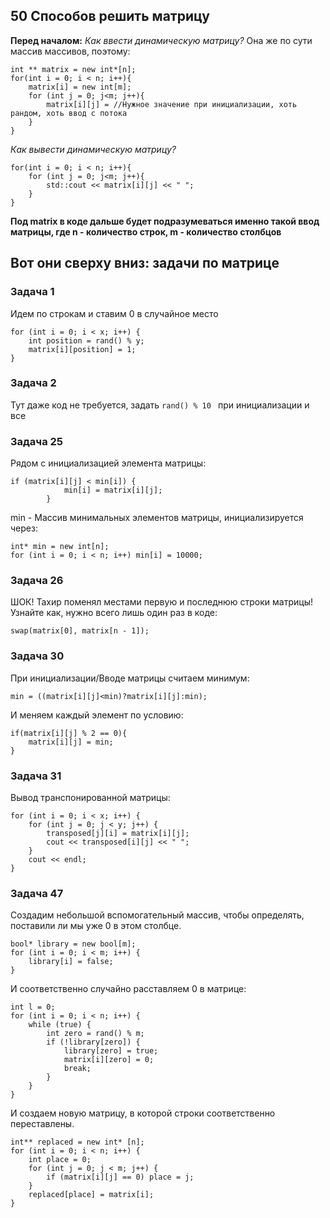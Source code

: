 ## 50 Способов решить матрицу


 **Перед началом:**
 *Как ввести динамическую матрицу?*
 Она же по сути массив массивов, поэтому:
 

    int ** matrix = new int*[n];
    for(int i = 0; i < n; i++){
	    matrix[i] = new int[m];
	    for (int j = 0; j<m; j++){
		    matrix[i][j] = //Нужное значение при инициализации, хоть рандом, хоть ввод с потока
		}
    }
    
*Как вывести динамическую матрицу?*

    for(int i = 0; i < n; i++){
	    for (int j = 0; j<m; j++){
		    std::cout << matrix[i][j] << " ";
		}
    }
**Под matrix в коде дальше будет подразумеваться именно такой ввод матрицы, где n - количество строк, m - количество столбцов**

## Вот они сверху вниз: задачи по матрице
### Задача 1
Идем по строкам и ставим 0 в случайное место

    for (int i = 0; i < x; i++) {
        int position = rand() % y;
        matrix[i][position] = 1;
    }
   
### Задача 2
Тут даже код не требуется, задать `rand() % 10 ` при инициализации и все
### Задача 25
Рядом с инициализацией элемента матрицы:

    if (matrix[i][j] < min[i]) {
                min[i] = matrix[i][j];
            }
min - Массив минимальных элементов матрицы, инициализируется через:

    int* min = new int[n];
    for (int i = 0; i < n; i++) min[i] = 10000;
### Задача 26
ШОК! Тахир поменял местами первую и последнюю строки матрицы! Узнайте как, нужно всего лишь один раз в коде:

    swap(matrix[0], matrix[n - 1]);
### Задача 30
При инициализации/Вводе матрицы считаем минимум:

    min = ((matrix[i][j]<min)?matrix[i][j]:min);
И меняем каждый элемент по условию:

    if(matrix[i][j] % 2 == 0){
	    matrix[i][j] = min;
	}
### Задача 31
Вывод транспонированной матрицы:

    for (int i = 0; i < x; i++) {
        for (int j = 0; j < y; j++) {
            transposed[j][i] = matrix[i][j];
            cout << transposed[i][j] << " ";
        }
        cout << endl;
    }
   ### Задача 47
   Создадим небольшой вспомогательный массив, чтобы определять, поставили ли мы уже 0 в этом столбце.
   

    bool* library = new bool[m];
    for (int i = 0; i < m; i++) {
        library[i] = false;
    }
И соответственно случайно расставляем 0 в матрице:

    int l = 0;
    for (int i = 0; i < n; i++) {
        while (true) {
            int zero = rand() % m;
            if (!library[zero]) {
                library[zero] = true;
                matrix[i][zero] = 0;
                break;
            }
        }
    }

 И создаем новую матрицу, в которой строки соответственно переставлены.
 

    int** replaced = new int* [n];
    for (int i = 0; i < n; i++) {
        int place = 0;
        for (int j = 0; j < m; j++) {
            if (matrix[i][j] == 0) place = j;
        }
        replaced[place] = matrix[i];
    }
